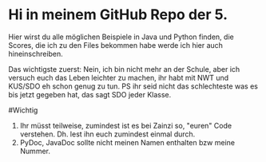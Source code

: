 # Hi in meinem GitHub Repo der 5.

Hier wirst du alle möglichen Beispiele in Java und Python finden, die Scores, die ich zu den Files bekommen habe werde ich hier auch hineinschreiben.

Das wichtigste zuerst: Nein, ich bin nicht mehr an der Schule, aber ich versuch euch das Leben leichter zu machen, ihr habt mit NWT und KUS/SDO eh schon genug zu tun. PS ihr seid nicht das schlechteste was es bis jetzt gegeben hat, das sagt SDO jeder Klasse.

#Wichtig 
1. Ihr müsst teilweise, zumindest ist es bei Zainzi so, "euren" Code verstehen. Dh. lest ihn euch zumindest einmal durch. 
2. PyDoc, JavaDoc sollte nicht meinen Namen enthalten bzw meine Nummer.